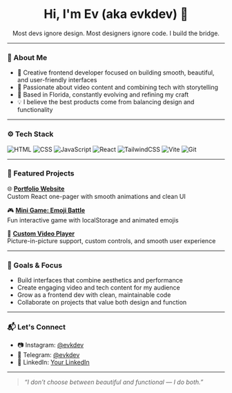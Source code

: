 <h1 align="center">Hi, I'm Ev (aka evkdev) 👋</h1>

<p align="center">
  Most devs ignore design. Most designers ignore code. I build the bridge.
</p>

---

### 🧠 About Me

- 🚀 Creative frontend developer focused on building smooth, beautiful, and user-friendly interfaces  
- 🎥 Passionate about video content and combining tech with storytelling  
- 🌴 Based in Florida, constantly evolving and refining my craft  
- 💡 I believe the best products come from balancing design and functionality  

---

### ⚙️ Tech Stack

![HTML](https://img.shields.io/badge/-HTML5-E34F26?style=flat-square&logo=html5&logoColor=white)
![CSS](https://img.shields.io/badge/-CSS3-1572B6?style=flat-square&logo=css3)
![JavaScript](https://img.shields.io/badge/-JavaScript-F7DF1E?style=flat-square&logo=javascript&logoColor=black)
![React](https://img.shields.io/badge/-React-61DAFB?style=flat-square&logo=react&logoColor=black)
![TailwindCSS](https://img.shields.io/badge/-Tailwind-06B6D4?style=flat-square&logo=tailwindcss)
![Vite](https://img.shields.io/badge/-Vite-646CFF?style=flat-square&logo=vite)
![Git](https://img.shields.io/badge/-Git-F05032?style=flat-square&logo=git&logoColor=white)

---

### 📌 Featured Projects

🌐 **[Portfolio Website](#)**  
Custom React one-pager with smooth animations and clean UI

🎮 **[Mini Game: Emoji Battle](#)**  
Fun interactive game with localStorage and animated emojis

🎥 **[Custom Video Player](#)**  
Picture-in-picture support, custom controls, and smooth user experience

---

### 🎯 Goals & Focus

- Build interfaces that combine aesthetics and performance  
- Create engaging video and tech content for my audience  
- Grow as a frontend dev with clean, maintainable code  
- Collaborate on projects that value both design and function  

---

### 📬 Let's Connect

- 📷 Instagram: [@evkdev](https://instagram.com/evkdev)  
- 💌 Telegram: [@evkdev](https://t.me/evkdev)  
- 💼 LinkedIn: [Your LinkedIn](#)  

---

> _“I don’t choose between beautiful and functional — I do both.”_
